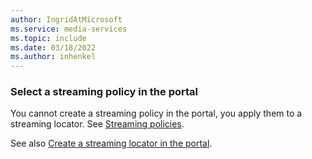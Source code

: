 ```yaml
---
author: IngridAtMicrosoft
ms.service: media-services
ms.topic: include
ms.date: 03/18/2022
ms.author: inhenkel
---
```


### Select a streaming policy in the portal

You cannot create a streaming policy in the portal, you apply them to a streaming locator. See [Streaming policies](../stream-streaming-policy-concept.md).

See also [Create a streaming locator in the portal](../streaming-locator-create-how-to.md).
